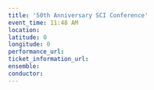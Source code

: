 ```yaml
---
title: '50th Anniversary SCI Conference'
event_time: 11:48 AM
location: 
latitude: 0
longitude: 0
performance_url: 
ticket_information_url: 
ensemble: 
conductor: 
---
```


